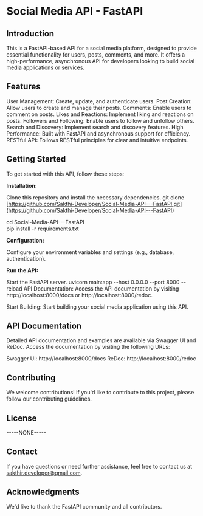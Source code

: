 # Social Media API - FastAPI

## Introduction

This is a FastAPI-based API for a social media platform, designed to provide essential functionality for users, posts, comments, and more. It offers a high-performance, asynchronous API for developers looking to build social media applications or services.

## Features

User Management: Create, update, and authenticate users.
Post Creation: Allow users to create and manage their posts.
Comments: Enable users to comment on posts.
Likes and Reactions: Implement liking and reactions on posts.
Followers and Following: Enable users to follow and unfollow others.
Search and Discovery: Implement search and discovery features.
High Performance: Built with FastAPI and asynchronous support for efficiency.
RESTful API: Follows RESTful principles for clear and intuitive endpoints.

## Getting Started

To get started with this API, follow these steps:

**Installation:** 

Clone this repository and install the necessary dependencies.
git clone [https://github.com/Sakthi-Developer/Social-Media-API---FastAPI.git](https://github.com/Sakthi-Developer/Social-Media-API---FastAPI)  

cd Social-Media-API---FastAPI                                                                                                                           
pip install -r requirements.txt

**Configuration:** 

Configure your environment variables and settings (e.g., database, authentication).

**Run the API:** 

Start the FastAPI server.
uvicorn main:app --host 0.0.0.0 --port 8000 --reload
API Documentation: Access the API documentation by visiting http://localhost:8000/docs or http://localhost:8000/redoc.

Start Building: Start building your social media application using this API.

## API Documentation

Detailed API documentation and examples are available via Swagger UI and ReDoc. Access the documentation by visiting the following URLs:

Swagger UI: http://localhost:8000/docs
ReDoc: http://localhost:8000/redoc

## Contributing

We welcome contributions! If you'd like to contribute to this project, please follow our contributing guidelines.

## License

-----NONE-----

## Contact

If you have questions or need further assistance, feel free to contact us at sakthir.developer@gmail.com.

## Acknowledgments

We'd like to thank the FastAPI community and all contributors.
